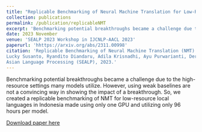 ```yaml
---
title: "Replicable Benchmarking of Neural Machine Translation for Low-Resource Local Languages in Indonesia"
collection: publications
permalink: /publication/replicableNMT
excerpt: 'Benchmarking potential breakthroughs became a challenge due to the high-resource settings many models utilize. However, using weak baselines are not a convincing way in showing the impact of a breakthrough. So, we created a replicable benchmarking of NMT for low-resource local languages in Indonesia made using only one GPU and utilizing only 96 hours per model.'
date: 2023 November
venue: 'SEALP 2023 Workshop in IJCNLP-AACL 2023'
paperurl: 'hhttps://arxiv.org/abs/2311.00998'
citation: 'Replicable Benchmarking of Neural Machine Translation (NMT) on Low-Resource Local Languages in Indonesia".
Lucky Susanto, Ryandito Diandaru, Adila Krisnadhi, Ayu Purwarianti, Derry Wijaya. In the First Workshop in South East
Asian Language Processing (SEALP), 2023.'
---
```

Benchmarking potential breakthroughs became a challenge due to the high-resource settings many models utilize. However, using weak baselines are not a convincing way in showing the impact of a breakthrough. So, we created a replicable benchmarking of NMT for low-resource local languages in Indonesia made using only one GPU and utilizing only 96 hours per model.

[Download paper here](https://arxiv.org/abs/2311.00998)